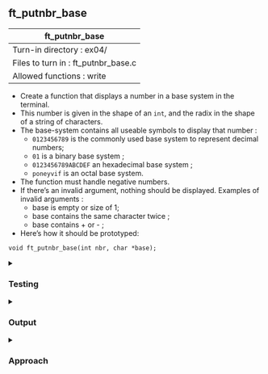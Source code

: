 ## ft_putnbr_base

|               ft_putnbr_base        |
|---------------------------------|
| Turn-in directory : ex04/       |
| Files to turn in : ft_putnbr_base.c |
| Allowed functions : write       |

- Create a function that displays a number in a base system in the terminal.
- This number is given in the shape of an <code>int</code>, and the radix in the shape of a string
of characters.
- The base-system contains all useable symbols to display that number :
	- <code>0123456789</code> is the commonly used base system to represent decimal numbers;
	- <code>01</code> is a binary base system ;
	- <code>0123456789ABCDEF</code> an hexadecimal base system ;
	- <code>poneyvif</code> is an octal base system.
- The function must handle negative numbers.
- If there’s an invalid argument, nothing should be displayed. Examples of invalid
arguments :
	- base is empty or size of 1;
	- base contains the same character twice ;
	- base contains + or - ;
- Here’s how it should be prototyped: 
```
void ft_putnbr_base(int nbr, char *base);
```

<details>

<summary><h3>Testing</h3></summary>

<pre><code>#include &ltunistd.h&gt
int	main(void)
{
	int	a;

	a = -2147483648;
	ft_putnbr_base(a, "01");
	write(1, "\n", 1);
	a = -42;
	ft_putnbr_base(a, "01");
	write(1, "\n", 1);
	a = 13;
	ft_putnbr_base(a, "34");
	write(1, "\n", 1);
	a = 30;
	ft_putnbr_base(a, "abc");
	write(1, "\n", 1);
	return (0);
}</code></pre>

See [testing file](main.c)

</details>

<details>
<summary><h3>Output</h3></summary>

<pre><code>-10000000000000000000000000000000
-101010
4434
baba</code></pre>

The output for the first test may look different if <code>INT_MIN</code> (from the <code>limits.h</code> library) on your machine is different. 

</details>

<details>
<summary><h3>Approach</h3></summary>

This <a href=ft_putnbr_base.c>exercise</a> extends <code>ft_putnbr</code> by being able to display the number in any base. In fact, <code>ft_putnbr</code> is equivalent to <code>ft_putnbr_base</code> where <code>"0123456789"</code> is passed as <code>base</code>.

The solution:
- checks that <code>base</code> is valid; and
- adapts <a href=../../c00/07_ft_putnbr>Approach 3 for ft_putnbr</a> to display the <code>int</code> provided in a given <code>base</code>.

To keep the code in <code>ft_putnbr_base</code> concise, the check for whether <code>base</code> is valid is done entirely via the helper function <code>ft_base_ok</code>. This function returns 1 when the base is valid and 0 otherwise. It covers the following conditions:
- <code>base</code> cannot be empty or size of 1 (line 37-38);
- <code>base</code> cannot contain +, - nor any non-printable characters (lines 42-44 and the helper function <code>ft_c_printable</code>);
- <code>base</code> cannot contain the same character twice (lines 45-51).

First, we will use <a href=../../c01/06_ft_strlen>ft_strlen</a> to measure the size of the <code>base</code>. Where <code>ft_strlen(base)</code> is 0 or 1, <code>ft_base_ok</code> will return 0 and <code>ft_putnbr_base</code> will do nothing. The same will happen if any character is base is <code>+</code>, <code>-</code> or non-printable. 

To check that characters do not repeat in <code>base</code>, each character is compared with all the characters that come after it. Specifically, <code>j</code> is used as a second indexing variable to refer to the characters that come after. <code>j</code> is initialised to the index after <code>i</code> and a <code>while</code> loop used to go through each character until the end of <code>base</code> (the last index in <code>base</code> is <code>ft_strlen(base) - 1</code>). Within the <code>while</code> loop, an <code>if</code> statement checks if the character at index <code>i</code> is the same as the character at index <code>j</code> - if they are, <code>ft_base_ok</code> returns 0. Note that <code>j</code> is initialised within the while loop that increments <code>i</code> - that means that <code>j</code> is reset everytime there is a new value of <code>i</code> which is what we want!

To write the integer in any base, we adapt <a href=../../c00/07_ft_putnbr>Approach 3 for ft_putnbr</a> accordingly:

<pre><code>71	if (x >= b)
72		ft_putnbr_base(x / b, base);
73	write(1, &base[x & b], 1);</code></pre>

</details>
